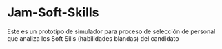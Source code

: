 # Jam-Soft-Skills
Este es un prototipo de simulador para proceso de selección de personal que analiza los Soft Sills (habilidades blandas) del candidato
